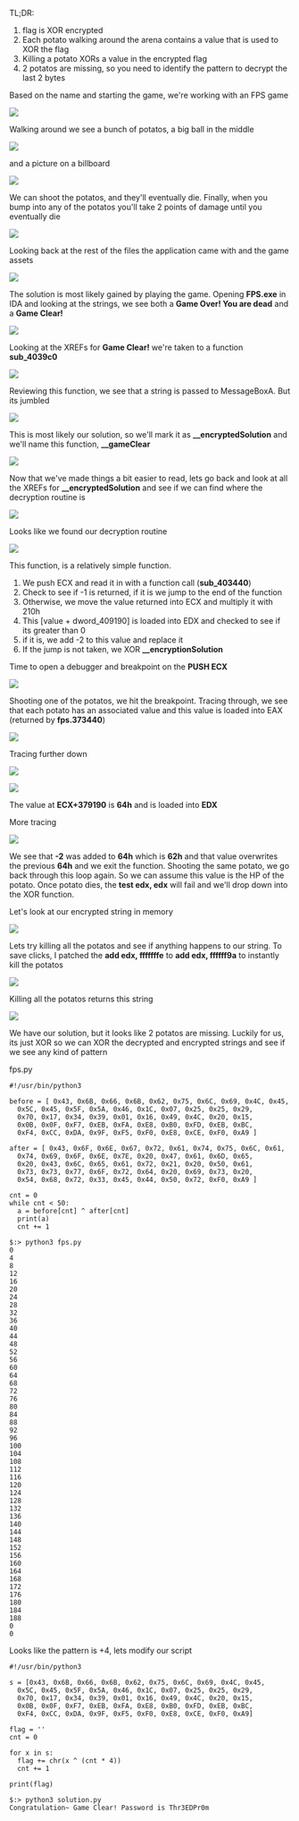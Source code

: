 TL;DR:
1. flag is XOR encrypted
2. Each potato walking around the arena contains a value that is used to XOR the flag
3. Killing a potato XORs a value in the encrypted flag
4. 2 potatos are missing, so you need to identify the pattern to decrypt the last 2 bytes

Based on the name and starting the game, we're working with an FPS game

![](images/1.png)

Walking around we see a bunch of potatos, a big ball in the middle

![](images/2.png)

and a picture on a billboard

![](images/3.png)

We can shoot the potatos, and they'll eventually die.  Finally, when you bump into any of the potatos you'll take 2 points of damage until you eventually die

![](images/4.png)

Looking back at the rest of the files the application came with and the game assets

![](images/5.png)

The solution is most likely gained by playing the game.  Opening **FPS.exe** in IDA and looking at the strings, we see both a **Game Over! You are dead** and a **Game Clear!**

![](images/6.png)

Looking at the XREFs for **Game Clear!** we're taken to a function **sub_4039c0**

![](images/7.png)

Reviewing this function, we see that a string is passed to MessageBoxA.  But its jumbled

![](images/8.png)

This is most likely our solution, so we'll mark it as **__encryptedSolution** and we'll name this function, **__gameClear**

![](images/9.png)

Now that we've made things a bit easier to read, lets go back and look at all the XREFs for **__encryptedSolution** and see if we can find where the decryption routine is

![](images/10.png)

Looks like we found our decryption routine

![](images/11.png)

This function, is a relatively simple function.

  1. We push ECX and read it in with a function call (**sub_403440**)
  2. Check to see if -1 is returned, if it is we jump to the end of the function
  3. Otherwise, we move the value returned into ECX and multiply it with 210h
  4. This [value + dword_409190] is loaded into EDX and checked to see if its greater than 0
  5. if it is, we add -2 to this value and replace it
  6. If the jump is not taken, we XOR **__encryptionSolution**

Time to open a debugger and breakpoint on the **PUSH ECX** 

![](images/12.png)

Shooting one of the potatos, we hit the breakpoint.  Tracing through, we see that each potato has an associated value and this value is loaded into EAX (returned by **fps.373440**)

![](images/13.png)

Tracing further down

![](images/14.png)

![](images/15.png)

The value at **ECX+379190** is **64h** and is loaded into **EDX**

More tracing

![](images/16.png)

We see that **-2** was added to **64h** which is **62h** and that value overwrites the previous **64h** and we exit the function.  Shooting the same potato, we go back through this loop again.  So we can assume this value is the HP of the potato.  Once potato dies, the **test edx, edx** will fail and we'll drop down into the XOR function.

Let's look at our encrypted string in memory

![](images/17.png)

Lets try killing all the potatos and see if anything happens to our string.  To save clicks, I patched the **add edx, fffffffe** to **add edx, ffffff9a** to instantly kill the potatos

![](images/18.png)

Killing all the potatos returns this string

![](images/19.png)

We have our solution, but it looks like 2 potatos are missing.  Luckily for us, its just XOR so we can XOR the decrypted and encrypted strings and see if we see any kind of pattern

fps.py
```
#!/usr/bin/python3

before = [ 0x43, 0x6B, 0x66, 0x6B, 0x62, 0x75, 0x6C, 0x69, 0x4C, 0x45,
  0x5C, 0x45, 0x5F, 0x5A, 0x46, 0x1C, 0x07, 0x25, 0x25, 0x29,
  0x70, 0x17, 0x34, 0x39, 0x01, 0x16, 0x49, 0x4C, 0x20, 0x15,
  0x0B, 0x0F, 0xF7, 0xEB, 0xFA, 0xE8, 0xB0, 0xFD, 0xEB, 0xBC,
  0xF4, 0xCC, 0xDA, 0x9F, 0xF5, 0xF0, 0xE8, 0xCE, 0xF0, 0xA9 ]

after = [ 0x43, 0x6F, 0x6E, 0x67, 0x72, 0x61, 0x74, 0x75, 0x6C, 0x61,
  0x74, 0x69, 0x6F, 0x6E, 0x7E, 0x20, 0x47, 0x61, 0x6D, 0x65,
  0x20, 0x43, 0x6C, 0x65, 0x61, 0x72, 0x21, 0x20, 0x50, 0x61,
  0x73, 0x73, 0x77, 0x6F, 0x72, 0x64, 0x20, 0x69, 0x73, 0x20,
  0x54, 0x68, 0x72, 0x33, 0x45, 0x44, 0x50, 0x72, 0xF0, 0xA9 ]

cnt = 0
while cnt < 50:
  a = before[cnt] ^ after[cnt]
  print(a)
  cnt += 1
```

```
$:> python3 fps.py
0
4
8
12
16
20
24
28
32
36
40
44
48
52
56
60
64
68
72
76
80
84
88
92
96
100
104
108
112
116
120
124
128
132
136
140
144
148
152
156
160
164
168
172
176
180
184
188
0
0
```

Looks like the pattern is +4, lets modify our script

```
#!/usr/bin/python3

s = [0x43, 0x6B, 0x66, 0x6B, 0x62, 0x75, 0x6C, 0x69, 0x4C, 0x45,
  0x5C, 0x45, 0x5F, 0x5A, 0x46, 0x1C, 0x07, 0x25, 0x25, 0x29,
  0x70, 0x17, 0x34, 0x39, 0x01, 0x16, 0x49, 0x4C, 0x20, 0x15,
  0x0B, 0x0F, 0xF7, 0xEB, 0xFA, 0xE8, 0xB0, 0xFD, 0xEB, 0xBC,
  0xF4, 0xCC, 0xDA, 0x9F, 0xF5, 0xF0, 0xE8, 0xCE, 0xF0, 0xA9]

flag = ''
cnt = 0

for x in s:
  flag += chr(x ^ (cnt * 4))
  cnt += 1

print(flag)
```

```
$:> python3 solution.py
Congratulation~ Game Clear! Password is Thr3EDPr0m
```
